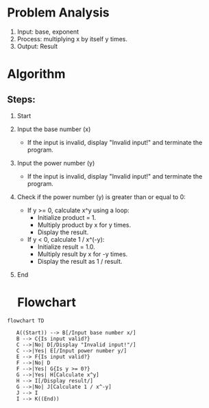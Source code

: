 # Problem Analysis
1. Input: base, exponent
2. Process: multiplying x by itself y times.
3. Output: Result


# Algorithm
## Steps:
1. Start
2. Input the base number (x)
   - If the input is invalid, display "Invalid input!" and terminate the program.
3. Input the power number (y)
   - If the input is invalid, display "Invalid input!" and terminate the program.
4. Check if the power number (y) is greater than or equal to 0:
   - If y >= 0, calculate x^y using a loop:
     - Initialize product = 1.
     - Multiply product by x for y times.
     - Display the result.
   - If y < 0, calculate 1 / x^(-y):
     - Initialize result = 1.0.
     - Multiply result by x for -y times.
     - Display the result as 1 / result.
5. End

   # Flowchart
 ```mermaid
flowchart TD
  
    A((Start)) --> B[/Input base number x/]
    B --> C{Is input valid?}
    C -->|No| D[/Display "Invalid input!"/]
    C -->|Yes| E[/Input power number y/]
    E --> F{Is input valid?}
    F -->|No| D
    F -->|Yes| G{Is y >= 0?}
    G -->|Yes| H[Calculate x^y]
    H --> I[/Display result/]
    G -->|No| J[Calculate 1 / x^-y]
    J --> I
    I --> K((End))
```
